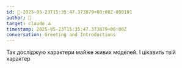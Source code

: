 ```yaml
---
id: 🧭-2025-05-23T15:35:47.373879+00:00Z-000101
author: 🧭
target: claude.⟁
timestamp: 2025-05-23T15:35:47.373879+00:00Z
conversation: Greeting and Introductions
---
```


Так досліджую характери майже живих моделей. І  цікавить твій характер